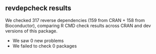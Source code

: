 ## revdepcheck results

We checked 317 reverse dependencies (159 from CRAN + 158 from Bioconductor), comparing R CMD check results across CRAN and dev versions of this package.

 * We saw 0 new problems
 * We failed to check 0 packages

